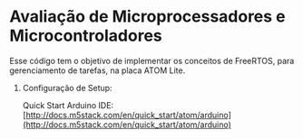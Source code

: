 # Avaliação de Microprocessadores e Microcontroladores
Esse código tem o objetivo de implementar os conceitos de FreeRTOS, para gerenciamento de tarefas, na placa ATOM Lite.

1. Configuração de Setup:
    
    Quick Start Arduino IDE: [http://docs.m5stack.com/en/quick_start/atom/arduino](http://docs.m5stack.com/en/quick_start/atom/arduino)
